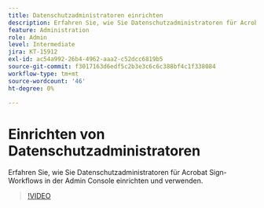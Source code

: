 ```yaml
---
title: Datenschutzadministratoren einrichten
description: Erfahren Sie, wie Sie Datenschutzadministratoren für Acrobat Sign-Workflows in der Admin Console einrichten und verwenden.
feature: Administration
role: Admin
level: Intermediate
jira: KT-15912
exl-id: ac54a992-26b4-4962-aaa2-c52dcc6819b5
source-git-commit: f3017163d6edf5c2b3e3c6c6c388bf4c1f338084
workflow-type: tm+mt
source-wordcount: '46'
ht-degree: 0%

---
```


# Einrichten von Datenschutzadministratoren

Erfahren Sie, wie Sie Datenschutzadministratoren für Acrobat Sign-Workflows in der Admin Console einrichten und verwenden.

>[!VIDEO](https://video.tv.adobe.com/v/3448225?quality=12&learn=on&hidetitle=true&captions=ger)
